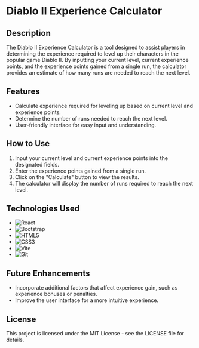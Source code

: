 # Diablo II Experience Calculator

## Description
The Diablo II Experience Calculator is a tool designed to assist players in determining the experience required to level up their characters in the popular game Diablo II. By inputting your current level, current experience points, and the experience points gained from a single run, the calculator provides an estimate of how many runs are needed to reach the next level.

## Features
- Calculate experience required for leveling up based on current level and experience points.
- Determine the number of runs needed to reach the next level.
- User-friendly interface for easy input and understanding.

## How to Use
1. Input your current level and current experience points into the designated fields.
2. Enter the experience points gained from a single run.
3. Click on the "Calculate" button to view the results.
4. The calculator will display  the number of runs required to reach the next level.

## Technologies Used
- ![React](https://img.shields.io/badge/react-%2320232a.svg?style=for-the-badge&logo=react&logoColor=%2361DAFB)
- ![Bootstrap](https://img.shields.io/badge/bootstrap-%238511FA.svg?style=for-the-badge&logo=bootstrap&logoColor=white)
- ![HTML5](https://img.shields.io/badge/html5-%23E34F26.svg?style=for-the-badge&logo=html5&logoColor=white)
- ![CSS3](https://img.shields.io/badge/css3-%231572B6.svg?style=for-the-badge&logo=css3&logoColor=white)
- ![Vite](https://img.shields.io/badge/vite-%23646CFF.svg?style=for-the-badge&logo=vite&logoColor=white)
- ![Git](https://img.shields.io/badge/git-%23F05033.svg?style=for-the-badge&logo=git&logoColor=white)


## Future Enhancements

- Incorporate additional factors that affect experience gain, such as experience bonuses or penalties.
- Improve the user interface for a more intuitive experience.



## License
This project is licensed under the MIT License - see the LICENSE file for details.
